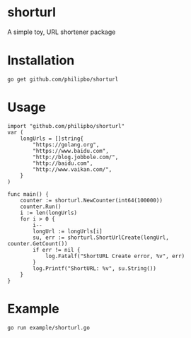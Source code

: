 # shorturl
A simple toy, URL shortener package

# Installation
    go get github.com/philipbo/shorturl
        
# Usage
    import "github.com/philipbo/shorturl"
    var (
    	longUrls = []string{
    		"https://golang.org",
    		"https://www.baidu.com",
    		"http://blog.jobbole.com/",
    		"http://baidu.com",
    		"http://www.vaikan.com/",
    	}
    )
    
    func main() {
    	counter := shorturl.NewCounter(int64(100000))
    	counter.Run()
    	i := len(longUrls)
    	for i > 0 {
    		i--
    		longUrl := longUrls[i]
    		su, err := shorturl.ShortUrlCreate(longUrl, counter.GetCount())
    		if err != nil {
    			log.Fatalf("ShortURL Create error, %v", err)
    		}
    		log.Printf("ShortURL: %v", su.String())
    	}
    }
        
# Example
    go run example/shorturl.go

